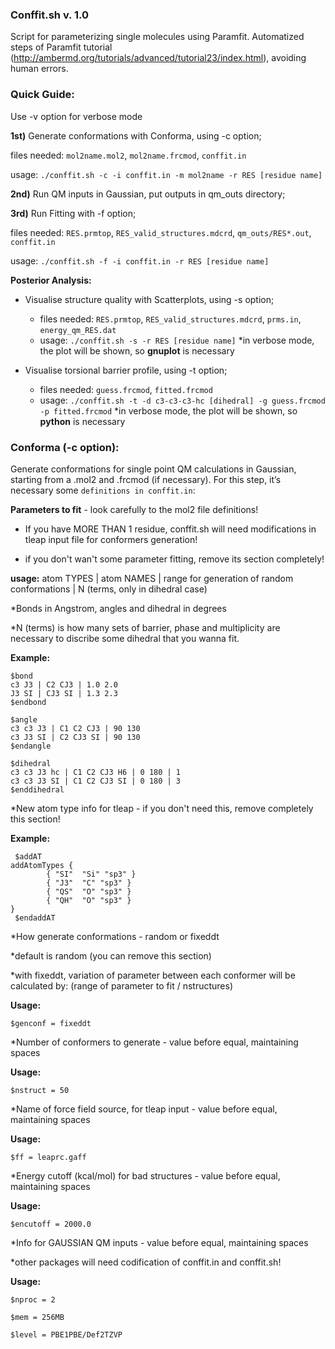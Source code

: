 ### Conffit.sh v. 1.0

Script for parameterizing single molecules using Paramfit.
Automatized steps of Paramfit tutorial (http://ambermd.org/tutorials/advanced/tutorial23/index.html), avoiding human errors.

### Quick Guide:

Use -v option for verbose mode 

**1st)** Generate conformations with Conforma, using -c option;

files needed: `mol2name.mol2`, `mol2name.frcmod`, `conffit.in`

usage: `./conffit.sh -c -i conffit.in -m mol2name -r RES [residue name] `


**2nd)** Run QM inputs in Gaussian, put outputs in qm_outs directory; 


**3rd)** Run Fitting with -f option;

files needed: `RES.prmtop`, `RES_valid_structures.mdcrd`, `qm_outs/RES*.out`, `conffit.in`

usage: `./conffit.sh -f -i conffit.in -r RES [residue name] `


**Posterior Analysis:**

- Visualise structure quality with Scatterplots, using -s option;
  - files needed: `RES.prmtop`, `RES_valid_structures.mdcrd`, `prms.in`, `energy_qm_RES.dat`
  - usage: `./conffit.sh -s -r RES [residue name]`
*in verbose mode, the plot will be shown, so **gnuplot** is necessary


- Visualise torsional barrier profile, using -t option; 
  - files needed: `guess.frcmod`, `fitted.frcmod`
  - usage: `./conffit.sh -t -d c3-c3-c3-hc [dihedral] -g guess.frcmod -p fitted.frcmod`
*in verbose mode, the plot will be shown, so **python** is necessary 


### Conforma (-c option):
Generate conformations for single point QM calculations in Gaussian, starting from a .mol2 and .frcmod (if necessary). For this step, it’s necessary some `definitions in conffit.in`:

**Parameters to fit** - look carefully to the mol2 file definitions!

- If you have MORE THAN 1 residue, conffit.sh will need modifications in tleap input file for conformers generation!

- if you don't wan't some parameter fitting, remove its section completely!

**usage:** atom TYPES | atom NAMES | range for generation of random conformations | N (terms, only in dihedral case)

*Bonds in Angstrom, angles and dihedral in degrees

*N (terms) is how many sets of barrier, phase and multiplicity are necessary to discribe some dihedral that you wanna fit.

**Example:**

```
$bond
c3 J3 | C2 CJ3 | 1.0 2.0 
J3 SI | CJ3 SI | 1.3 2.3 
$endbond
```

```
$angle
c3 c3 J3 | C1 C2 CJ3 | 90 130 
c3 J3 SI | C2 CJ3 SI | 90 130 
$endangle
```

```
$dihedral
c3 c3 J3 hc | C1 C2 CJ3 H6 | 0 180 | 1
c3 c3 J3 SI | C1 C2 CJ3 SI | 0 180 | 3
$enddihedral
```

*New atom type info for tleap - if you don't need this, remove completely this section!

**Example:**

```
 $addAT
addAtomTypes {
        { "SI"  "Si" "sp3" }
        { "J3"  "C" "sp3" }
        { "QS"  "O" "sp3" }
        { "QH"  "O" "sp3" }
}
 $endaddAT
```

*How generate conformations - random or fixeddt

*default is random (you can remove this section)

*with fixeddt, variation of parameter between each conformer will be calculated by: (range of parameter to fit / nstructures)

**Usage:**

`$genconf = fixeddt`

*Number of conformers to generate - value before equal, maintaining spaces

**Usage:**

`$nstruct = 50`

 *Name of force field source, for tleap input - value before equal, maintaining spaces

**Usage:**

`$ff = leaprc.gaff`

 *Energy cutoff (kcal/mol) for bad structures - value before equal, maintaining spaces

**Usage:**

`$encutoff = 2000.0`

 *Info for GAUSSIAN QM inputs - value before equal, maintaining spaces

*other packages will need codification of conffit.in and conffit.sh!

**Usage:**

`$nproc = 2`

`$mem = 256MB`

`$level = PBE1PBE/Def2TZVP`

